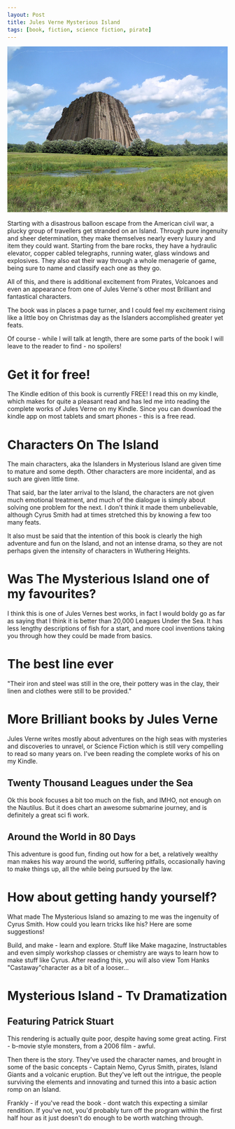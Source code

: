 ```yaml
---
layout: Post
title: Jules Verne Mysterious Island
tags: [book, fiction, science fiction, pirate]
---
```

![](/galleries/2010-12-29-jules-vernes-mysterious-island/-mysterious-island.jpg)

Starting with a disastrous balloon escape from the American civil war, a plucky group of travellers get stranded on an Island. Through pure ingenuity and sheer determination, they make themselves nearly every luxury and item they could want. Starting from the bare rocks, they have a hydraulic elevator, copper cabled telegraphs, running water, glass windows and explosives. They also eat their way through a whole menagerie of game, being sure to name and classify each one as they go.

All of this, and there is additional excitement from Pirates, Volcanoes and even an appearance from one of Jules Verne's other most Brilliant and fantastical characters.

The book was in places a page turner, and I could feel my excitement rising like a little boy on Christmas day as the Islanders accomplished greater yet feats.

Of course - while I will talk at length, there are some parts of the book I will leave to the reader to find - no spoilers!

# Get it for free!

The Kindle edition of this book is currently FREE! I read this on my kindle, which makes for quite a pleasant read and has led me into reading the complete works of Jules Verne on my Kindle. Since you can download the kindle app on most tablets and smart phones - this is a free read.

# Characters On The Island

The main characters, aka the Islanders in Mysterious Island are given time to mature and some depth. Other characters are more incidental, and as such are given little time.

That said, bar the later arrival to the Island, the characters are not given much emotional treatment, and much of the dialogue is simply about solving one problem for the next. I don't think it made them unbelievable, although Cyrus Smith had at times stretched this by knowing a few too many feats.

It also must be said that the intention of this book is clearly the high adventure and fun on the Island, and not an intense drama, so they are not perhaps given the intensity of characters in Wuthering Heights.

# Was The Mysterious Island one of my favourites?

I think this is one of Jules Vernes best works, in fact I would boldy go as far as saying that I think it is better than 20,000 Leagues Under the Sea. It has less lengthy descriptions of fish for a start, and more cool inventions taking you through how they could be made from basics.

# The best line ever

"Their iron and steel was still in the ore, their pottery was in the clay, their linen and clothes were still to be provided."

# More Brilliant books by Jules Verne

Jules Verne writes mostly about adventures on the high seas with mysteries and discoveries to unravel, or Science Fiction which is still very compelling to read so many years on. I've been reading the complete works of his on my Kindle.

## Twenty Thousand Leagues under the Sea

Ok this book focuses a bit too much on the fish, and IMHO, not enough on the Nautilus. But it does chart an awesome submarine journey, and is definitely a great sci fi work.

## Around the World in 80 Days

This adventure is good fun, finding out how for a bet, a relatively wealthy man makes his way around the world, suffering pitfalls, occasionally having to make things up, all the while being pursued by the law.
 
# How about getting handy yourself?

What made The Mysterious Island so amazing to me was the ingenuity of Cyrus Smith. How could you learn tricks like his? Here are some suggestions!

Build, and make - learn and explore. Stuff like Make magazine, Instructables and even simply workshop classes or chemistry are ways to learn how to make stuff like Cyrus. After reading this, you will also view Tom Hanks "Castaway"character as a bit of a looser...

# Mysterious Island - Tv Dramatization

## Featuring Patrick Stuart

This rendering is actually quite poor, despite having some great acting. First - b-movie style monsters, from a 2006 film - awful.

Then there is the story. They've used the character names, and brought in some of the basic concepts - Captain Nemo, Cyrus Smith, pirates, Island Giants and a volcanic eruption. But they've left out the intrigue, the people surviving the elements and innovating and turned this into a basic action romp on an Island. 

Frankly - if you've read the book - dont watch this expecting a similar rendition. If you've not, you'd probably turn off the program within the first half hour as it just doesn't do enough to be worth watching through.

